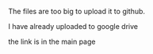 The files are too big to upload it to github. 

I have already uploaded to google drive

the link is in the main page

